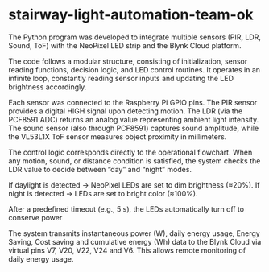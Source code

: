 # stairway-light-automation-team-ok
The Python program was developed to integrate multiple sensors (PIR, LDR, Sound, ToF) with the NeoPixel LED strip and the Blynk Cloud platform.

The code follows a modular structure, consisting of initialization, sensor reading functions, decision logic, and LED control routines. It operates in an infinite loop, constantly reading sensor inputs and updating the LED brightness accordingly.

Each sensor was connected to the Raspberry Pi GPIO pins. The PIR sensor provides a digital HIGH signal upon detecting motion. The LDR (via the PCF8591 ADC) returns an analog value representing ambient light intensity. The sound sensor (also through PCF8591) captures sound amplitude, while the VL53L1X ToF sensor measures object proximity in millimeters. 

The control logic corresponds directly to the operational flowchart. When any motion, sound, or distance condition is satisfied, the system checks the LDR value to decide between “day” and “night” modes. 

If daylight is detected → NeoPixel LEDs are set to dim brightness (≈20%). 
If night is detected → LEDs are set to bright color (≈100%). 

After a predefined timeout (e.g., 5 s), the LEDs automatically turn off to conserve power 

The system transmits instantaneous power (W), daily energy usage, Energy Saving, Cost saving and cumulative energy (Wh) data to the Blynk Cloud via virtual pins V7, V20, V22, V24 and V6. This allows remote monitoring of daily energy usage.
